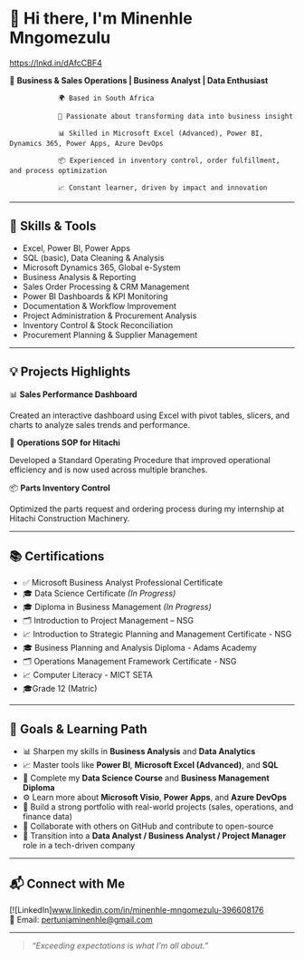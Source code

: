 # 👋 Hi there, I'm Minenhle Mngomezulu
https://lnkd.in/dAfcCBF4

  🎯 **Business & Sales Operations | Business Analyst | Data Enthusiast**

                🌍 Based in South Africa
                
                💼 Passionate about transforming data into business insight
                
                📊 Skilled in Microsoft Excel (Advanced), Power BI, Dynamics 365, Power Apps, Azure DevOps
                
                📦 Experienced in inventory control, order fulfillment, and process optimization
                
                📈 Constant learner, driven by impact and innovation

---

## 🔧 Skills & Tools

- Excel, Power BI, Power Apps  
- SQL (basic), Data Cleaning & Analysis  
- Microsoft Dynamics 365, Global e-System  
- Business Analysis & Reporting
- Sales Order Processing & CRM Management
- Power BI Dashboards & KPI Monitoring
- Documentation & Workflow Improvement
- Project Administration & Procurement Analysis
- Inventory Control & Stock Reconciliation
- Procurement Planning & Supplier Management
---

## 💡 Projects Highlights

📊 **Sales Performance Dashboard**

Created an interactive dashboard using Excel with pivot tables, slicers, and charts to analyze sales trends and performance.

🧾 **Operations SOP for Hitachi**

Developed a Standard Operating Procedure that improved operational efficiency and is now used across multiple branches.

📦 **Parts Inventory Control**

Optimized the parts request and ordering process during my internship at Hitachi Construction Machinery.

---

## 📚 Certifications

- ✅ Microsoft Business Analyst Professional Certificate  
- 🎓 Data Science Certificate *(In Progress)*
- 🎓 Diploma in Business Management *(In Progress)*
- 🗂 Introduction to Project Management – NSG  
- 📈 Introduction to Strategic Planning and Management Certificate - NSG
- 🎓 Business Planning and Analysis Diploma - Adams Academy
- 🗂 Operations Management Framework Certificate - NSG
- 📈 Computer Literacy - MICT SETA
- 🎓Grade 12 (Matric)

---

## 🎯 Goals & Learning Path
- 📊 Sharpen my skills in **Business Analysis** and **Data Analytics**
- 📈 Master tools like **Power BI**, **Microsoft Excel (Advanced)**, and **SQL**
- 🧠 Complete my **Data Science Course** and **Business Management Diploma**
- ⚙️ Learn more about **Microsoft Visio**, **Power Apps**, and **Azure DevOps**
- 🧩 Build a strong portfolio with real-world projects (sales, operations, and finance data)
- 🤝 Collaborate with others on GitHub and contribute to open-source
- 💼 Transition into a **Data Analyst / Business Analyst / Project Manager** role in a tech-driven company
  

---

## 📬 Connect with Me

[![LinkedIn]www.linkedin.com/in/minenhle-mngomezulu-396608176  
📧 Email: pertuniaminenhle@gmail.com 

---

> *“Exceeding expectations is what I’m all about.”*


